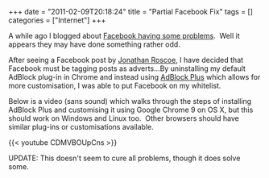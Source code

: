 +++
date = "2011-02-09T20:18:24"
title = "Partial Facebook Fix"
tags = []
categories = ["Internet"]
+++

A while ago I blogged about [Facebook having some problems][1].  Well it appears they may have done something rather odd.

After seeing a Facebook post by [Jonathan Roscoe][2], I have decided that Facebook must be tagging posts as adverts...By uninstalling my default AdBlock plug-in in Chrome and instead using [AdBlock Plus][3] which allows for more customisation, I was able to put Facebook on my whitelist.

Below is a video (sans sound) which walks through the steps of installing AdBlock Plus and customising it using Google Chrome 9 on OS X, but this should work on Windows and Linux too.  Other browsers should have similar plug-ins or customisations available.


{{< youtube CDMVBOUpCns >}}




UPDATE:
This doesn't seem to cure all problems, though it does solve some.

  [1]: /2011/02/09/oh-dear-facebook/
  [2]: http://www.jonathanroscoe.com/
  [3]: https://chrome.google.com/webstore/detail/cfhdojbkjhnklbpkdaibdccddilifddb
